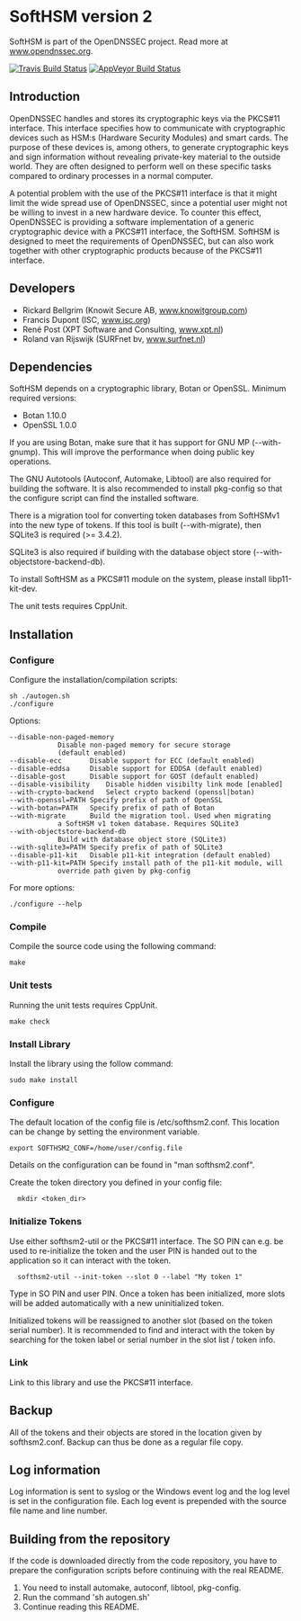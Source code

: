 # SoftHSM version 2

SoftHSM is part of the OpenDNSSEC project. Read more at www.opendnssec.org.

[![Travis Build Status](https://api.travis-ci.org/opendnssec/SoftHSMv2.png)](https://travis-ci.org/opendnssec/SoftHSMv2)
[![AppVeyor Build Status](https://ci.appveyor.com/api/projects/status/github/opendnssec/SoftHSMv2?svg=true)](https://ci.appveyor.com/project/opendnssec/softhsmv2)

## Introduction

OpenDNSSEC handles and stores its cryptographic keys via the PKCS#11 interface.
This interface specifies how to communicate with cryptographic devices such as
HSM:s (Hardware Security Modules) and smart cards. The purpose of these devices
is, among others, to generate cryptographic keys and sign information without
revealing private-key material to the outside world. They are often designed to
perform well on these specific tasks compared to ordinary processes in a normal
computer.

A potential problem with the use of the PKCS#11 interface is that it might
limit the wide spread use of OpenDNSSEC, since a potential user might not be
willing to invest in a new hardware device. To counter this effect, OpenDNSSEC
is providing a software implementation of a generic cryptographic device with a
PKCS#11 interface, the SoftHSM. SoftHSM is designed to meet the requirements of
OpenDNSSEC, but can also work together with other cryptographic products
because of the PKCS#11 interface.

## Developers

- Rickard Bellgrim (Knowit Secure AB, www.knowitgroup.com)
- Francis Dupont (ISC, www.isc.org)
- René Post (XPT Software and Consulting, www.xpt.nl)
- Roland van Rijswijk (SURFnet bv, www.surfnet.nl)

## Dependencies

SoftHSM depends on a cryptographic library, Botan or OpenSSL.
Minimum required versions:

- Botan 1.10.0 
- OpenSSL 1.0.0

If you are using Botan, make sure that it has support for GNU MP (--with-gnump).
This will improve the performance when doing public key operations.

The GNU Autotools (Autoconf, Automake, Libtool) are also required for building
the software. It is also recommended to install pkg-config so that the
configure script can find the installed software.

There is a migration tool for converting token databases from SoftHSMv1 into
the new type of tokens. If this tool is built (--with-migrate), then SQLite3
is required (>= 3.4.2).

SQLite3 is also required if building with the database object store
(--with-objectstore-backend-db).

To install SoftHSM as a PKCS#11 module on the system, please install
libp11-kit-dev.

The unit tests requires CppUnit.

## Installation

### Configure

Configure the installation/compilation scripts:

	sh ./autogen.sh
	./configure

Options:

	--disable-non-paged-memory
				Disable non-paged memory for secure storage
				(default enabled)
	--disable-ecc		Disable support for ECC (default enabled)
	--disable-eddsa		Disable support for EDDSA (default enabled)
	--disable-gost		Disable support for GOST (default enabled)
	--disable-visibility	Disable hidden visibilty link mode [enabled]
	--with-crypto-backend	Select crypto backend (openssl|botan)
	--with-openssl=PATH	Specify prefix of path of OpenSSL
	--with-botan=PATH	Specify prefix of path of Botan
	--with-migrate		Build the migration tool. Used when migrating
				a SoftHSM v1 token database. Requires SQLite3
	--with-objectstore-backend-db
				Build with database object store (SQLite3)
	--with-sqlite3=PATH	Specify prefix of path of SQLite3
	--disable-p11-kit	Disable p11-kit integration (default enabled)
	--with-p11-kit=PATH	Specify install path of the p11-kit module, will
				override path given by pkg-config

For more options:

	./configure --help


### Compile

Compile the source code using the following command:

	make

### Unit tests

Running the unit tests requires CppUnit.

	make check

### Install Library

Install the library using the follow command:

	sudo make install

### Configure

The default location of the config file is /etc/softhsm2.conf. This location
can be change by setting the environment variable.

	export SOFTHSM2_CONF=/home/user/config.file

Details on the configuration can be found in "man softhsm2.conf".

Create the token directory you defined in your config file:

      mkdir <token_dir>

### Initialize Tokens

Use either softhsm2-util or the PKCS#11 interface. The SO PIN can e.g. be used
to re-initialize the token and the user PIN is handed out to the application so
it can interact with the token.

      softhsm2-util --init-token --slot 0 --label "My token 1"

Type in SO PIN and user PIN. Once a token has been initialized, more slots will
be added automatically with a new uninitialized token.

Initialized tokens will be reassigned to another slot (based on the token
serial number). It is recommended to find and interact with the token by
searching for the token label or serial number in the slot list / token info.

### Link

Link to this library and use the PKCS#11 interface.


## Backup

All of the tokens and their objects are stored in the location given by
softhsm2.conf. Backup can thus be done as a regular file copy.


## Log information

Log information is sent to syslog or the Windows event log and the log
level is set in the configuration file. Each log event is prepended with
the source file name and line number.


## Building from the repository

If the code is downloaded directly from the code repository, you have to
prepare the configuration scripts before continuing with the real README.

1. You need to install automake, autoconf, libtool, pkg-config.
2. Run the command 'sh autogen.sh'
3. Continue reading this README.
